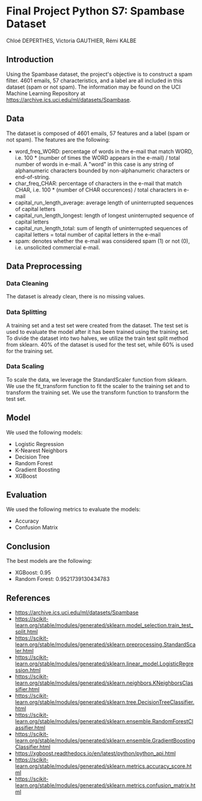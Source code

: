 # Final Project Python S7: Spambase Dataset

Chloé DEPERTHES, Victoria GAUTHIER, Rémi KALBE

## Introduction

Using the Spambase dataset, the project's objective is to construct a spam filter. 4601 emails, 57 characteristics, and a label are all included in this dataset (spam or not spam). The information may be found on the UCI Machine Learning Repository at https://archive.ics.uci.edu/ml/datasets/Spambase.

## Data

The dataset is composed of 4601 emails, 57 features and a label (spam or not spam). The features are the following:

- word_freq_WORD: percentage of words in the e-mail that match WORD, i.e. 100 \* (number of times the WORD appears in the e-mail) / total number of words in e-mail. A "word" in this case is any string of alphanumeric characters bounded by non-alphanumeric characters or end-of-string.
- char_freq_CHAR: percentage of characters in the e-mail that match CHAR, i.e. 100 \* (number of CHAR occurences) / total characters in e-mail
- capital_run_length_average: average length of uninterrupted sequences of capital letters
- capital_run_length_longest: length of longest uninterrupted sequence of capital letters
- capital_run_length_total: sum of length of uninterrupted sequences of capital letters = total number of capital letters in the e-mail
- spam: denotes whether the e-mail was considered spam (1) or not (0), i.e. unsolicited commercial e-mail.

## Data Preprocessing

### Data Cleaning

The dataset is already clean, there is no missing values.

### Data Splitting

A training set and a test set were created from the dataset. The test set is used to evaluate the model after it has been trained using the training set. To divide the dataset into two halves, we utilize the train test split method from sklearn. 40% of the dataset is used for the test set, while 60% is used for the training set.

### Data Scaling

To scale the data, we leverage the StandardScaler function from sklearn. We use the fit_transform function to fit the scaler to the training set and to transform the training set. We use the transform function to transform the test set.

## Model

We used the following models:

- Logistic Regression
- K-Nearest Neighbors
- Decision Tree
- Random Forest
- Gradient Boosting
- XGBoost

## Evaluation

We used the following metrics to evaluate the models:

- Accuracy
- Confusion Matrix

## Conclusion

The best models are the following:

- XGBoost: 0.95
- Random Forest: 0.9521739130434783

## References

- https://archive.ics.uci.edu/ml/datasets/Spambase
- https://scikit-learn.org/stable/modules/generated/sklearn.model_selection.train_test_split.html
- https://scikit-learn.org/stable/modules/generated/sklearn.preprocessing.StandardScaler.html
- https://scikit-learn.org/stable/modules/generated/sklearn.linear_model.LogisticRegression.html
- https://scikit-learn.org/stable/modules/generated/sklearn.neighbors.KNeighborsClassifier.html
- https://scikit-learn.org/stable/modules/generated/sklearn.tree.DecisionTreeClassifier.html
- https://scikit-learn.org/stable/modules/generated/sklearn.ensemble.RandomForestClassifier.html
- https://scikit-learn.org/stable/modules/generated/sklearn.ensemble.GradientBoostingClassifier.html
- https://xgboost.readthedocs.io/en/latest/python/python_api.html
- https://scikit-learn.org/stable/modules/generated/sklearn.metrics.accuracy_score.html
- https://scikit-learn.org/stable/modules/generated/sklearn.metrics.confusion_matrix.html
